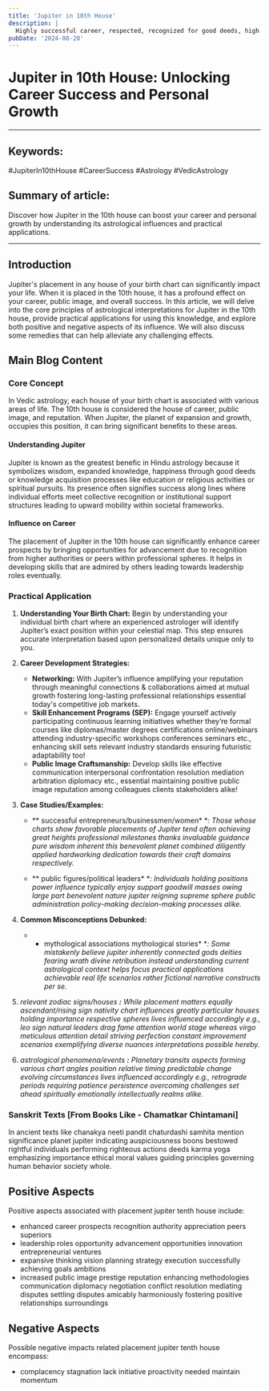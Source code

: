 ```yaml
---
title: 'Jupiter in 10th House'
description: |
  Highly successful career, respected, recognized for good deeds, high social status, leadership roles.
pubDate: '2024-08-20'
---
```


# Jupiter in 10th House: Unlocking Career Success and Personal Growth

---

## Keywords: 
#JupiterIn10thHouse #CareerSuccess #Astrology #VedicAstrology

## Summary of article: 
Discover how Jupiter in the 10th house can boost your career and personal growth by understanding its astrological influences and practical applications.

---

## Introduction
Jupiter's placement in any house of your birth chart can significantly impact your life. When it is placed in the 10th house, it has a profound effect on your career, public image, and overall success. In this article, we will delve into the core principles of astrological interpretations for Jupiter in the 10th house, provide practical applications for using this knowledge, and explore both positive and negative aspects of its influence. We will also discuss some remedies that can help alleviate any challenging effects.

## Main Blog Content

### Core Concept
In Vedic astrology, each house of your birth chart is associated with various areas of life. The 10th house is considered the house of career, public image, and reputation. When Jupiter, the planet of expansion and growth, occupies this position, it can bring significant benefits to these areas.

#### Understanding Jupiter
Jupiter is known as the greatest benefic in Hindu astrology because it symbolizes wisdom, expanded knowledge, happiness through good deeds or knowledge acquisition processes like education or religious activities or spiritual pursuits. Its presence often signifies success along lines where individual efforts meet collective recognition or institutional support structures leading to upward mobility within societal frameworks.

#### Influence on Career
The placement of Jupiter in the 10th house can significantly enhance career prospects by bringing opportunities for advancement due to recognition from higher authorities or peers within professional spheres. It helps in developing skills that are admired by others leading towards leadership roles eventually.

### Practical Application

1. **Understanding Your Birth Chart:**
   Begin by understanding your individual birth chart where an experienced astrologer will identify Jupiter’s exact position within your celestial map. This step ensures accurate interpretation based upon personalized details unique only to you.

2. **Career Development Strategies:**
   - **Networking:** With Jupiter’s influence amplifying your reputation through meaningful connections & collaborations aimed at mutual growth fostering long-lasting professional relationships essential today's competitive job markets.
   - **Skill Enhancement Programs (SEP):** Engage yourself actively participating continuous learning initiatives whether they’re formal courses like diplomas/master degrees certifications online/webinars attending industry-specific workshops conferences seminars etc., enhancing skill sets relevant industry standards ensuring futuristic adaptability too!
   - **Public Image Craftsmanship:** Develop skills like effective communication interpersonal confrontation resolution mediation arbitration diplomacy etc., essential maintaining positive public image reputation among colleagues clients stakeholders alike!

3. **Case Studies/Examples:**
   * ** successful entrepreneurs/businessmen/women* **: Those whose charts show favorable placements of Jupiter tend often achieving great heights professional milestones thanks invaluable guidance pure wisdom inherent this benevolent planet combined diligently applied hardworking dedication towards their craft domains respectively.*
   
   * ** public figures/political leaders* **: Individuals holding positions power influence typically enjoy support goodwill masses owing large part benevolent nature jupiter reigning supreme sphere public administration policy-making decision-making processes alike.*

4. **Common Misconceptions Debunked:**
    - * mythological associations mythological stories* **: Some mistakenly believe jupiter inherently connected gods deities fearing wrath divine retribution instead understanding current astrological context helps focus practical applications achievable real life scenarios rather fictional narrative constructs per se.*

5. **relevant zodiac signs/houses* **:** While placement matters equally ascendant/rising sign nativity chart influences greatly particular houses holding importance respective spheres lives influenced accordingly e.g., *leo* sign natural leaders drag fame attention world stage whereas *virgo* meticulous attention detail striving perfection constant improvement scenarios exemplifying diverse nuances interpretations possible hereby.*

6. **astrological phenomena/events* **:** Planetary transits aspects forming various chart angles position relative timing predictable change evolving circumstances lives influenced accordingly e.g., retrograde periods requiring patience persistence overcoming challenges set ahead spiritually emotionally intellectually realms alike.*

### Sanskrit Texts [From Books Like - Chamatkar Chintamani]

In ancient texts like chanakya neeti pandit chaturdashi samhita mention significance planet jupiter indicating auspiciousness boons bestowed rightful individuals performing righteous actions deeds karma yoga emphasizing importance ethical moral values guiding principles governing human behavior society whole.

## Positive Aspects

Positive aspects associated with placement jupiter tenth house include:
* enhanced career prospects recognition authority appreciation peers superiors
* leadership roles opportunity advancement opportunities innovation entrepreneurial ventures
* expansive thinking vision planning strategy execution successfully achieving goals ambitions
* increased public image prestige reputation enhancing methodologies communication diplomacy negotiation conflict resolution mediating disputes settling disputes amicably harmoniously fostering positive relationships surroundings

## Negative Aspects

Possible negative impacts related placement jupiter tenth house encompass:
* complacency stagnation lack initiative proactivity needed maintain momentum